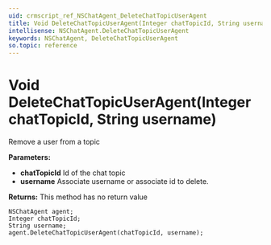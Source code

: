```yaml
---
uid: crmscript_ref_NSChatAgent_DeleteChatTopicUserAgent
title: Void DeleteChatTopicUserAgent(Integer chatTopicId, String username)
intellisense: NSChatAgent.DeleteChatTopicUserAgent
keywords: NSChatAgent, DeleteChatTopicUserAgent
so.topic: reference
---
```


# Void DeleteChatTopicUserAgent(Integer chatTopicId, String username)

Remove a user from a topic

**Parameters:**
 - **chatTopicId** Id of the chat topic
 - **username** Associate username or associate id to delete.

**Returns:** This method has no return value

```crmscript
NSChatAgent agent;
Integer chatTopicId;
String username;
agent.DeleteChatTopicUserAgent(chatTopicId, username);
```

